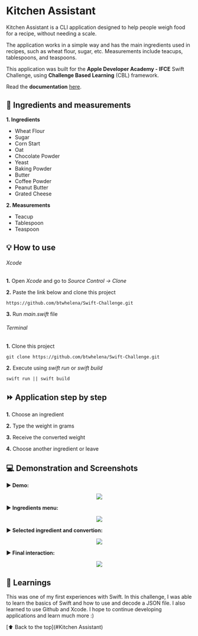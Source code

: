 
# Kitchen Assistant

Kitchen Assistant is a CLI application designed to help people weigh food for a recipe, without needing a scale.

The application works in a simple way and has the main ingredients used in recipes, such as wheat flour, sugar, etc. Measurements include teacups, tablespoons, and teaspoons.

This application was built for the **Apple Developer Academy - IFCE** Swift Challenge, using **Challenge Based Learning** (CBL) framework.

Read the **documentation** [here](https://tricolor-dinner-46b.notion.site/Swift-Challenge-Kitchen-Assistant-692420eba01b41988356d966aa2e89cc).

## 🥑 Ingredients and measurements
**1. Ingredients**
- Wheat Flour
- Sugar
- Corn Start
- Oat
- Chocolate Powder
- Yeast
- Baking Powder
- Butter
- Coffee Powder
- Peanut Butter
- Grated Cheese

**2. Measurements**
- Teacup
- Tablespoon
- Teaspoon

## 💡 How to use

###### Xcode

**1.** Open _Xcode_ and go to _Source Control -> Clone_

**2.** Paste the link below and clone this project
```
https://github.com/btwhelena/Swift-Challenge.git
```
**3.** Run _main.swift_ file

###### Terminal

**1.** Clone this project
```
git clone https://github.com/btwhelena/Swift-Challenge.git
```
**2.** Execute using _swift run_ or _swift build_
```
swift run || swift build
```

## ⏩ Application step by step

**1.** Choose an ingredient

**2.** Type the weight in grams

**3.** Receive the converted weight

**4.** Choose another ingredient or leave


## 💻 Demonstration and Screenshots

**▶︎ Demo:**
<p align="center">
  <img src="https://j.gifs.com/99A4WZ.gif" />
</p>

**▶︎ Ingredients menu:**
<p align="center">
  <img src="https://i.ibb.co/dfBHHhp/Captura-de-Tela-2022-03-28-s-10-51-54.png"/>
</p>

**▶︎ Selected ingredient and convertion:**
<p align="center">
  <img src="https://i.ibb.co/3F8j3g1/Captura-de-Tela-2022-03-28-s-10-52-10.png"/>
</p>

**▶︎ Final interaction:**
<p align="center">
  <img src="https://i.ibb.co/zPc6k2T/Captura-de-Tela-2022-03-28-s-10-52-29.png"/>
</p>

## 💭 Learnings

This was one of my first experiences with Swift. In this challenge, I was able to learn the basics of Swift and how to use and decode a JSON file. I also learned to use Github and Xcode. I hope to continue developing applications and learn much more :)


[⬆️ Back to the top](#Kitchen Assistant)<br>
